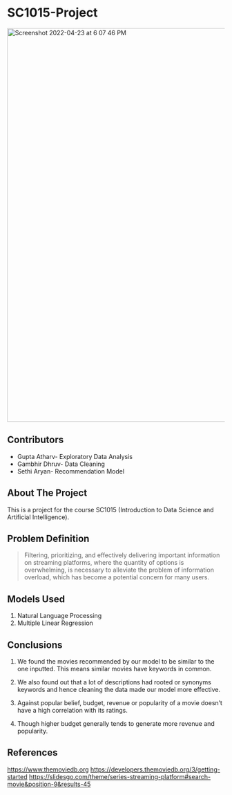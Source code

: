 # SC1015-Project
<img width="911" alt="Screenshot 2022-04-23 at 6 07 46 PM" src="https://user-images.githubusercontent.com/75164918/164890098-d1947605-9bc8-4f67-a3cc-86af9483892b.png">

## Contributors <br>
- Gupta Atharv- Exploratory Data Analysis 
- Gambhir Dhruv- Data Cleaning 
- Sethi Aryan- Recommendation Model 

## About The Project <br>

This is a project for the course SC1015 (Introduction to Data Science and Artificial Intelligence).

## Problem Definition <br>
> Filtering, prioritizing, and effectively delivering important information on streaming platforms, where the quantity of options is overwhelming, is necessary to alleviate the problem of information overload, which has become a potential concern for many users.

## Models Used
1. Natural Language Processing
2. Multiple Linear Regression

## Conclusions

1. We found the movies recommended by our model to be similar to the one inputted. This means similar movies have keywords in common. 


2. We also found out that a lot of descriptions had rooted or synonyms keywords and hence cleaning the data made our model more effective.


3. Against popular belief, budget, revenue or popularity of a movie doesn’t have a high correlation with its ratings.
4. Though higher budget generally tends to generate more revenue and popularity.





## References 
https://www.themoviedb.org
https://developers.themoviedb.org/3/getting-started
https://slidesgo.com/theme/series-streaming-platform#search-movie&position-9&results-45


